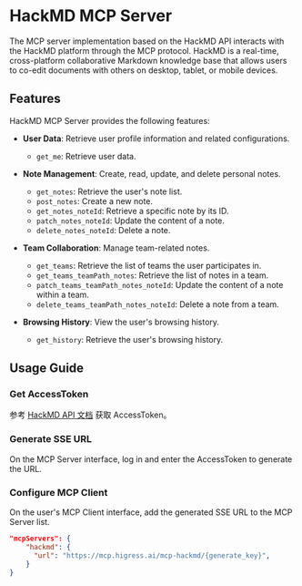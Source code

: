 # HackMD MCP Server

The MCP server implementation based on the HackMD API interacts with the HackMD platform through the MCP protocol. HackMD is a real-time, cross-platform collaborative Markdown knowledge base that allows users to co-edit documents with others on desktop, tablet, or mobile devices.

## Features

HackMD MCP Server provides the following features:

- **User Data**: Retrieve user profile information and related configurations.
    - `get_me`: Retrieve user data.

- **Note Management**: Create, read, update, and delete personal notes.
    - `get_notes`: Retrieve the user's note list.
    - `post_notes`: Create a new note.
    - `get_notes_noteId`: Retrieve a specific note by its ID.
    - `patch_notes_noteId`: Update the content of a note.
    - `delete_notes_noteId`: Delete a note.

- **Team Collaboration**: Manage team-related notes.
    - `get_teams`: Retrieve the list of teams the user participates in.
    - `get_teams_teamPath_notes`: Retrieve the list of notes in a team.
    - `patch_teams_teamPath_notes_noteId`: Update the content of a note within a team.
    - `delete_teams_teamPath_notes_noteId`: Delete a note from a team.

- **Browsing History**: View the user's browsing history.
    - `get_history`: Retrieve the user's browsing history.

## Usage Guide

### Get AccessToken

参考 [HackMD API 文档](https://hackmd.io/@hackmd-api/developer-portal/https%3A%2F%2Fhackmd.io%2F%40hackmd-api%2FrkoVeBXkq) 获取 AccessToken。

### Generate SSE URL

On the MCP Server interface, log in and enter the AccessToken to generate the URL.

### Configure MCP Client

On the user's MCP Client interface, add the generated SSE URL to the MCP Server list.

``` json
"mcpServers": {
    "hackmd": {
      "url": "https://mcp.higress.ai/mcp-hackmd/{generate_key}",
    }
}
```
